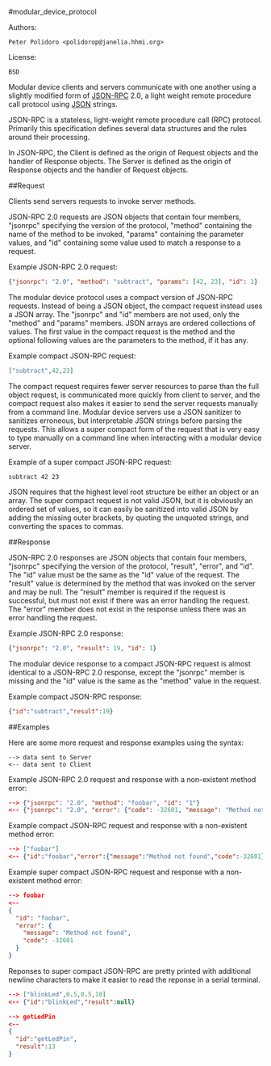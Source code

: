 #modular_device_protocol

Authors:

    Peter Polidoro <polidorop@janelia.hhmi.org>

License:

    BSD

Modular device clients and servers communicate with one another using
a slightly modified form of [JSON-RPC](http://www.jsonrpc.org/) 2.0, a
light weight remote procedure call protocol using
[JSON](http://www.json.org/) strings.

JSON-RPC is a stateless, light-weight remote procedure call (RPC)
protocol. Primarily this specification defines several data structures
and the rules around their processing.

In JSON-RPC, the Client is defined as the origin of Request objects
and the handler of Response objects. The Server is defined as the
origin of Response objects and the handler of Request objects.

##Request

Clients send servers requests to invoke server methods.

JSON-RPC 2.0 requests are JSON objects that contain four members,
"jsonrpc" specifying the version of the protocol, "method" containing
the name of the method to be invoked, "params" containing the
parameter values, and "id" containing some value used to match a
response to a request.

Example JSON-RPC 2.0 request:

```json
{"jsonrpc": "2.0", "method": "subtract", "params": [42, 23], "id": 1}
```

The modular device protocol uses a compact version of JSON-RPC
requests. Instead of being a JSON object, the compact request instead
uses a JSON array. The "jsonrpc" and "id" members are not used, only
the "method" and "params" members. JSON arrays are ordered collections
of values. The first value in the compact request is the method and
the optional following values are the parameters to the method, if it
has any.

Example compact JSON-RPC request:

```json
["subtract",42,23]
```

The compact request requires fewer server resources to parse than the
full object request, is communicated more quickly from client to
server, and the compact request also makes it easier to send the
server requests manually from a command line. Modular device servers
use a JSON sanitizer to sanitizes erroneous, but interpretable JSON
strings before parsing the requests. This allows a super compact form
of the request that is very easy to type manually on a command line
when interacting with a modular device server.

Example of a super compact JSON-RPC request:

```shell
subtract 42 23
```

JSON requires that the highest level root structure be either an
object or an array. The super compact request is not valid JSON, but
it is obviously an ordered set of values, so it can easily be
sanitized into valid JSON by adding the missing outer brackets, by
quoting the unquoted strings, and converting the spaces to commas.

##Response

JSON-RPC 2.0 responses are JSON objects that contain four members,
"jsonrpc" specifying the version of the protocol, "result", "error",
and "id". The "id" value must be the same as the "id" value of the
request. The "result" value is determined by the method that was
invoked on the server and may be null. The "result" member is required
if the request is successful, but must not exist if there was an error
handling the request. The "error" member does not exist in the
response unless there was an error handling the request.

Example JSON-RPC 2.0 response:

```json
{"jsonrpc": "2.0", "result": 19, "id": 1}
```

The modular device response to a compact JSON-RPC request is almost
identical to a JSON-RPC 2.0 response, except the "jsonrpc" member is
missing and the "id" value is the same as the "method" value in the
request.

Example compact JSON-RPC response:

```json
{"id":"subtract","result":19}
```

##Examples

Here are some more request and response examples using the syntax:

```shell
--> data sent to Server
<-- data sent to Client
```

Example JSON-RPC 2.0 request and response with a non-existent method
error:

```json
--> {"jsonrpc": "2.0", "method": "foobar", "id": "1"}
<-- {"jsonrpc": "2.0", "error": {"code": -32601, "message": "Method not found"}, "id": "1"}
```

Example compact JSON-RPC request and response with a non-existent
method error:

```json
--> ["foobar"]
<-- {"id":"foobar","error":{"message":"Method not found","code":-32601}}
```

Example super compact JSON-RPC request and response with a
non-existent method error:

```json
--> foobar
<--
{
  "id": "foobar",
  "error": {
    "message": "Method not found",
    "code": -32601
  }
}
```

Reponses to super compact JSON-RPC are pretty printed with additional
newline characters to make it easier to read the reponse in a serial
terminal.

```json
--> ["blinkLed",0.5,0.5,10]
<-- {"id":"blinkLed","result":null}
```

```json
--> getLedPin
<--
{
  "id":"getLedPin",
  "result":13
}
```

